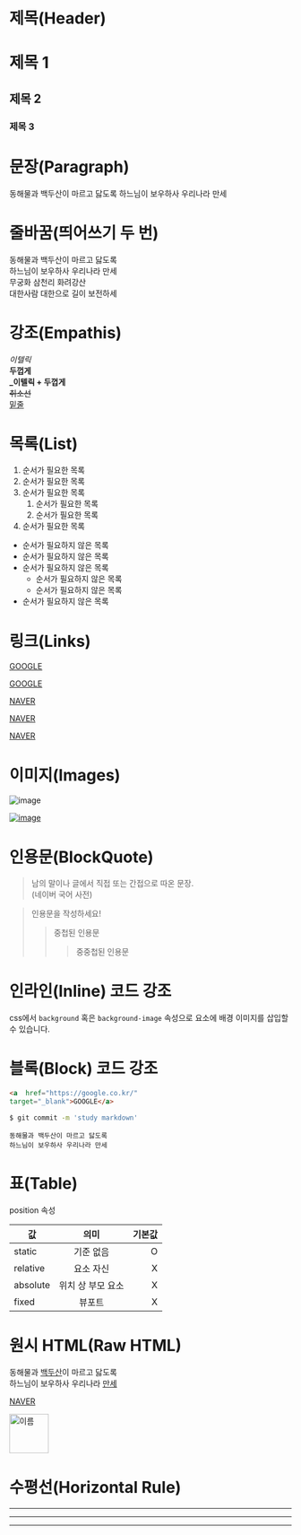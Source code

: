 # 제목(Header)

# 제목 1
## 제목 2
### 제목 3

# 문장(Paragraph)

동해물과 백두산이 마르고 닳도록
하느님이 보우하사 우리나라 만세

# 줄바꿈(띄어쓰기 두 번)

동해물과 백두산이 마르고 닳도록  
하느님이 보우하사 우리나라 만세  
무궁화 삼천리 화려강산<br/>
대한사람 대한으로 길이 보전하세

# 강조(Empathis)

_이텔릭_  
**두껍게**  
**_이텔릭 + 두껍게** <br/>
~~취소선~~  
<u>밑줄</u>

# 목록(List)

1. 순서가 필요한 목록
1. 순서가 필요한 목록
1. 순서가 필요한 목록
    1. 순서가 필요한 목록
    1. 순서가 필요한 목록
1. 순서가 필요한 목록

- 순서가 필요하지 않은 목록
- 순서가 필요하지 않은 목록
- 순서가 필요하지 않은 목록
    - 순서가 필요하지 않은 목록
    - 순서가 필요하지 않은 목록
- 순서가 필요하지 않은 목록

# 링크(Links)

<a  href="https://google.com">GOOGLE</a>

[GOOGLE](https://google.com)

<a  href="https://NAVER.com"
title="NAVER로 이동!">NAVER</a>

[NAVER](https://NAVER.com "NAVER로 이동!")

<a  href="https://NAVER.com"
title="NAVER로 이동!"
target="_blank">NAVER</a>

# 이미지(Images)

![image](https://~~~~)

[![image](https://~~~~)](https://주소)

# 인용문(BlockQuote)

> 남의 말이나 글에서 직접 또는 간접으로 따온 문장.  
> (네이버 국어 사전)

>인용문을 작성하세요!
>>중첩된 인용문
>>>중중첩된 인용문

# 인라인(Inline) 코드 강조

css에서 `background` 혹은 `background-image` 속성으로 요소에 배경 이미지를 삽입할 수 있습니다.

# 블록(Block) 코드 강조

```html
<a  href="https://google.co.kr/"
target="_blank">GOOGLE</a>
```

```bash
$ git commit -m 'study markdown'
```

```plaintext
동해물과 백두산이 마르고 닳도록
하느님이 보우하사 우리나라 만세
```

# 표(Table)

position 속성

값 | 의미 | 기본값
--|:--:|--:
static | 기준 없음 | O
relative | 요소 자신 | X
absolute | 위치 상 부모 요소 | X
fixed | 뷰포트 | X

# 원시 HTML(Raw HTML)

동해물과 <u>백두산</u>이 마르고 닳도록<br/>
하느님이 보우하사 우리나라 <span style="text-decoration: underline">만세</sapn>

<a  href="https://NAVER.com"
title="NAVER로 이동!"
target="_blank">NAVER</a>

<img width="70" src="https://주소" alt="이름" />

# 수평선(Horizontal Rule)

---

***

___